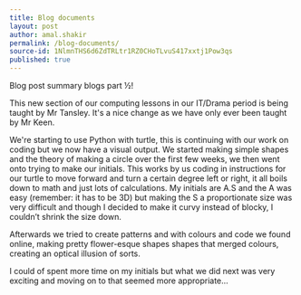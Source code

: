 ```yaml
---
title: Blog documents
layout: post
author: amal.shakir
permalink: /blog-documents/
source-id: 1NlmnTHS6d6ZdTRLtr1RZ0CHoTLvuS417xxtj1Pow3qs
published: true
---
```

Blog post summary blogs part ½!

This new section of our computing lessons in our IT/Drama period is being taught by Mr Tansley. It's a nice change as we have only ever been taught by Mr Keen.

We're starting to use Python with turtle, this is continuing with our work on coding but we now have a visual output. We started making simple shapes and the theory of making a circle over the first few weeks, we then went  onto trying to make our initials. This works by us coding in instructions for our turtle to move forward and turn a certain degree left or right, it all boils down to math and just lots of calculations. My initials are A.S and the A was easy (remember: it has to be 3D) but making the S a proportionate size was very difficult and though I decided to make it curvy instead of blocky, I couldn’t shrink the size down.

Afterwards we tried to create patterns and with colours and code we found online, making pretty flower-esque shapes shapes that merged colours, creating an optical illusion of sorts.

I could of spent more time on my initials but what we did next was very exciting and moving on to that seemed more appropriate...

